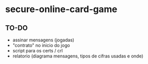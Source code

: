 # secure-online-card-game

## TO-DO
* assinar mensagens (jogadas)
* "contrato" no inicio do jogo
* script para os certs / crl
* relatorio (diagrama mensagens, tipos de cifras usadas e onde)

